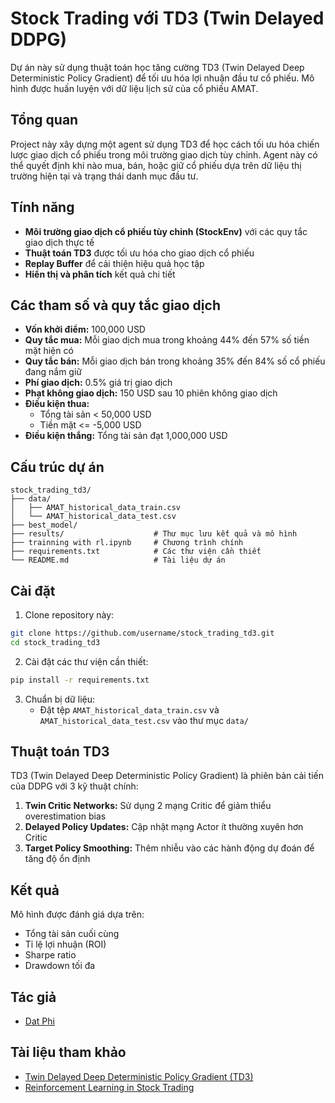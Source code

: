 # Stock Trading với TD3 (Twin Delayed DDPG)

Dự án này sử dụng thuật toán học tăng cường TD3 (Twin Delayed Deep Deterministic Policy Gradient) để tối ưu hóa lợi nhuận đầu tư cổ phiếu. Mô hình được huấn luyện với dữ liệu lịch sử của cổ phiếu AMAT.

## Tổng quan

Project này xây dựng một agent sử dụng TD3 để học cách tối ưu hóa chiến lược giao dịch cổ phiếu trong môi trường giao dịch tùy chỉnh. Agent này có thể quyết định khi nào mua, bán, hoặc giữ cổ phiếu dựa trên dữ liệu thị trường hiện tại và trạng thái danh mục đầu tư.

## Tính năng

- **Môi trường giao dịch cổ phiếu tùy chỉnh (StockEnv)** với các quy tắc giao dịch thực tế
- **Thuật toán TD3** được tối ưu hóa cho giao dịch cổ phiếu
- **Replay Buffer** để cải thiện hiệu quả học tập
- **Hiển thị và phân tích** kết quả chi tiết

## Các tham số và quy tắc giao dịch

- **Vốn khởi điểm:** 100,000 USD
- **Quy tắc mua:** Mỗi giao dịch mua trong khoảng 44% đến 57% số tiền mặt hiện có
- **Quy tắc bán:** Mỗi giao dịch bán trong khoảng 35% đến 84% số cổ phiếu đang nắm giữ
- **Phí giao dịch:** 0.5% giá trị giao dịch
- **Phạt không giao dịch:** 150 USD sau 10 phiên không giao dịch
- **Điều kiện thua:**
  - Tổng tài sản < 50,000 USD
  - Tiền mặt <= -5,000 USD
- **Điều kiện thắng:** Tổng tài sản đạt 1,000,000 USD

## Cấu trúc dự án

```
stock_trading_td3/
├── data/
│   ├── AMAT_historical_data_train.csv
│   └── AMAT_historical_data_test.csv
├── best_model/
├── results/                    # Thư mục lưu kết quả và mô hình
├── trainning with rl.ipynb     # Chương trình chính
├── requirements.txt            # Các thư viện cần thiết
└── README.md                   # Tài liệu dự án
```

## Cài đặt

1. Clone repository này:
```bash
git clone https://github.com/username/stock_trading_td3.git
cd stock_trading_td3
```

2. Cài đặt các thư viện cần thiết:
```bash
pip install -r requirements.txt
```

3. Chuẩn bị dữ liệu:
   - Đặt tệp `AMAT_historical_data_train.csv` và `AMAT_historical_data_test.csv` vào thư mục `data/`

## Thuật toán TD3

TD3 (Twin Delayed Deep Deterministic Policy Gradient) là phiên bản cải tiến của DDPG với 3 kỹ thuật chính:
1. **Twin Critic Networks:** Sử dụng 2 mạng Critic để giảm thiểu overestimation bias
2. **Delayed Policy Updates:** Cập nhật mạng Actor ít thường xuyên hơn Critic
3. **Target Policy Smoothing:** Thêm nhiễu vào các hành động dự đoán để tăng độ ổn định

## Kết quả

Mô hình được đánh giá dựa trên:
- Tổng tài sản cuối cùng
- Tỉ lệ lợi nhuận (ROI)
- Sharpe ratio
- Drawdown tối đa

## Tác giả

- [Dat Phi](https://github.com/Datphi-AI)


## Tài liệu tham khảo

- [Twin Delayed Deep Deterministic Policy Gradient (TD3)](https://arxiv.org/abs/1802.09477)
- [Reinforcement Learning in Stock Trading](https://arxiv.org/abs/1805.09318)
